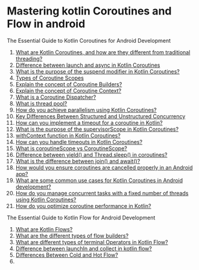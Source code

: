 # Mastering kotlin Coroutines and Flow in android
The Essential Guide to Kotlin Coroutines for Android Development

1. [What are Kotlin Coroutines, and how are they different from traditional threading?](/Coroutines/question01.txt)
2. [Difference between launch and async in Kotlin Coroutines](/Coroutines/question02.txt)
3. [What is the purpose of the suspend modifier in Kotlin Coroutines?](/Coroutines/question03.txt)
4. [Types of Coroutine Scopes](/Coroutines/question04.txt)
5. [Explain the concept of Coroutine Builders?](/Coroutines/question05.txt)
6. [Explain the concept of Coroutine Context?](/Coroutines/question06.txt)
7. [What is a Coroutine Dispatcher?](/Coroutines/question07.txt)
8. [What is thread pool?](/Coroutines/question08.txt)
9. [How do you achieve parallelism using Kotlin Coroutines?](/Coroutines/question09.txt)
10. [Key Differences Between Structured and Unstructured Concurrency](/Coroutines/question10.txt)
11. [How can you implement a timeout for a coroutine in Kotlin?](/Coroutines/question11.txt)
12. [What is the purpose of the supervisorScope in Kotlin Coroutines?](/Coroutines/question12.txt)
13. [withContext function in Kotlin Coroutines?](/Coroutines/question13.txt)
14. [How can you handle timeouts in Kotlin Coroutines?](/Coroutines/question14.txt)
15. [What is coroutineScope vs CoroutineScope?](/Coroutines/question15.txt)
16. [Difference between yield() and Thread.sleep() in coroutines?](/Coroutines/question16.txt)
17. [What is the difference between join() and await()?](/Coroutines/question17.txt)
18. [How would you ensure coroutines are cancelled properly in an Android app?](/Coroutines/question18.txt)
19. [What are some common use cases for Kotlin Coroutines in Android development?](/Coroutines/question19.txt)
20. [How do you manage concurrent tasks with a fixed number of threads using Kotlin Coroutines?](/Coroutines/question20.txt)
21. [How do you optimize coroutine performance in Kotlin?](question21.txt)

The Essential Guide to Kotlin Flow for Android Development
1. [What are Kotlin Flows?](/Flows/question01.txt)
2. [What are the different types of flow builders?](/Flows/question02.txt)
3. [What are different types of terminal Operators in Kotlin Flow?](/Flows/question03.txt)
4. [Difference between launchIn and collect in kotlin flow?](/Flows/question04.txt)
5. [Differences Between Cold and Hot Flow?](/Flows/question05.txt)
6. 
